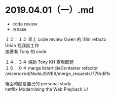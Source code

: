 # 2019.04.01（一）.md

- code review
- rebase

１２：１２ 早上 code review Owen 的 i18n refacto  
Uriah 找我談工作  
接著看 Tony 的 code  

１４：３４ 協助 Tony KH 查看問題  
１６：０４ merge listarticleContainer refactor  
/wisers-rnd/NodeJSWE6/merge_requests/770/diffs  

後面時間是自己的 personal study  
netflix Modernizing the Web Playback UI
